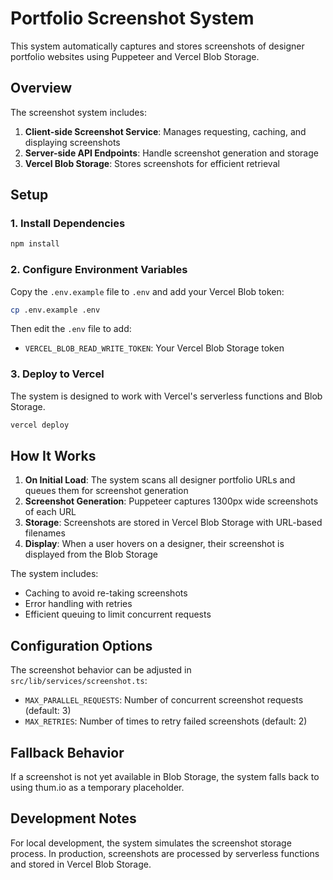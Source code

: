 # Portfolio Screenshot System

This system automatically captures and stores screenshots of designer portfolio websites using Puppeteer and Vercel Blob Storage.

## Overview

The screenshot system includes:

1. **Client-side Screenshot Service**: Manages requesting, caching, and displaying screenshots
2. **Server-side API Endpoints**: Handle screenshot generation and storage
3. **Vercel Blob Storage**: Stores screenshots for efficient retrieval

## Setup

### 1. Install Dependencies

```bash
npm install
```

### 2. Configure Environment Variables

Copy the `.env.example` file to `.env` and add your Vercel Blob token:

```bash
cp .env.example .env
```

Then edit the `.env` file to add:
- `VERCEL_BLOB_READ_WRITE_TOKEN`: Your Vercel Blob Storage token

### 3. Deploy to Vercel

The system is designed to work with Vercel's serverless functions and Blob Storage.

```bash
vercel deploy
```

## How It Works

1. **On Initial Load**: The system scans all designer portfolio URLs and queues them for screenshot generation
2. **Screenshot Generation**: Puppeteer captures 1300px wide screenshots of each URL
3. **Storage**: Screenshots are stored in Vercel Blob Storage with URL-based filenames
4. **Display**: When a user hovers on a designer, their screenshot is displayed from the Blob Storage

The system includes:
- Caching to avoid re-taking screenshots
- Error handling with retries
- Efficient queuing to limit concurrent requests

## Configuration Options

The screenshot behavior can be adjusted in `src/lib/services/screenshot.ts`:

- `MAX_PARALLEL_REQUESTS`: Number of concurrent screenshot requests (default: 3)
- `MAX_RETRIES`: Number of times to retry failed screenshots (default: 2)

## Fallback Behavior

If a screenshot is not yet available in Blob Storage, the system falls back to using thum.io as a temporary placeholder.

## Development Notes

For local development, the system simulates the screenshot storage process. In production, screenshots are processed by serverless functions and stored in Vercel Blob Storage. 